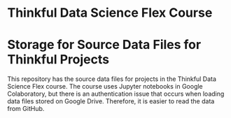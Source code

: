 # Thinkful Data Science Flex Course
# Storage for Source Data Files for Thinkful Projects

This repository has the source data files for projects in the Thinkful Data Science Flex course. The course uses Jupyter notebooks in Google Colaboratory, but there is an authentication issue that occurs when loading data files stored on Google Drive. Therefore, it is easier to read the data from GitHub.
